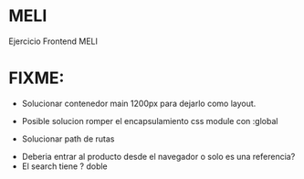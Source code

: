 # MELI
Ejercicio Frontend MELI

# FIXME:

- Solucionar contenedor main 1200px para dejarlo como layout.
* Posible solucion romper el encapsulamiento css module con :global


- Solucionar path de rutas 
* Deberia entrar al producto desde el navegador o solo es una referencia?
* El search tiene ? doble 
